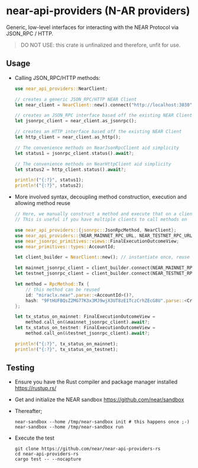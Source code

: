 # near-api-providers (N-AR providers)

Generic, low-level interfaces for interacting with the NEAR Protocol via JSON_RPC / HTTP.

> DO NOT USE: this crate is unfinalized and therefore, unfit for use.

## Usage

- Calling JSON_RPC/HTTP methods:

  ```rust
  use near_api_providers::NearClient;

  // creates a generic JSON_RPC/HTTP NEAR Client
  let near_client = NearClient::new().connect("http://localhost:3030");

  // creates an JSON_RPC interface based off the existing NEAR Client
  let jsonrpc_client = near_client.as_jsonrpc();

  // creates an HTTP interface based off the existing NEAR Client
  let http_client = near_client.as_http();

  // The convenience methods on NearJsonRpcClient aid simplicity
  let status1 = jsonrpc_client.status().await?;

  // The convenience methods on NearHttpClient aid simplicity
  let status2 = http_client.status().await?;

  println!("{:?}", status1);
  println!("{:?}", status2);
  ```

- More involved syntax, decoupling method construction, execution and allowing method reuse

  ```rust
  // Here, we manually construct a method and execute that on a client
  // This is useful if you have multiple clients to call methods on

  use near_api_providers::{jsonrpc::JsonRpcMethod, NearClient};
  use near_api_providers::{NEAR_MAINNET_RPC_URL, NEAR_TESTNET_RPC_URL};
  use near_jsonrpc_primitives::views::FinalExecutionOutcomeView;
  use near_primitives::types::AccountId;

  let client_builder = NearClient::new(); // instantiate once, reuse

  let mainnet_jsonrpc_client = client_builder.connect(NEAR_MAINNET_RPC_URL).as_jsonrpc();
  let testnet_jsonrpc_client = client_builder.connect(NEAR_TESTNET_RPC_URL).as_jsonrpc();

  let method = RpcMethod::Tx {
      // this method can be reused
      id: "miraclx.near".parse::<AccountId>()?,
      hash: "9FtHUFBQsZ2MG77K3x3MJ9wjX3UT8zE1TczCrhZEcG8U".parse::<CryptoHash>()?,
  };

  let tx_status_on_mainnet: FinalExecutionOutcomeView =
      method.call_on(&mainnet_jsonrpc_client).await?;
  let tx_status_on_testnet: FinalExecutionOutcomeView =
      method.call_on(&testnet_jsonrpc_client).await?;

  println!("{:?}", tx_status_on_mainnet);
  println!("{:?}", tx_status_on_testnet);
  ```

## Testing

- Ensure you have the Rust compiler and package manager installed <https://rustup.rs/>
- Get and initialize the NEAR sandbox <https://github.com/near/sandbox>
- Thereafter;

  ```console
  near-sandbox --home /tmp/near-sandbox init # this happens once ;-)
  near-sandbox --home /tmp/near-sandbox run
  ```

- Execute the test

  ```console
  git clone https://github.com/near/near-api-providers-rs
  cd near-api-providers-rs
  cargo test -- --nocapture
  ```
